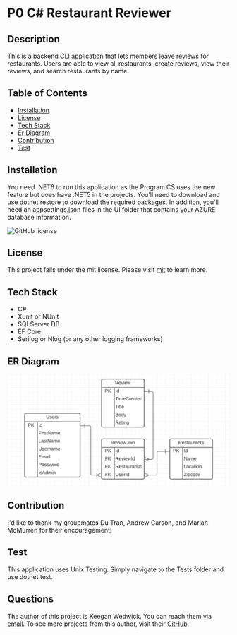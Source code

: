 # P0 C# Restaurant Reviewer
## Description
This is a backend CLI application that lets members leave reviews for restaurants. Users are able to view all restaurants, create reviews, view their reviews, and search restaurants by name. 
    
## Table of Contents 
* [Installation](#Installation) 
* [License](#License)
* [Tech Stack](#Tech-Stack)
* [Er Diagram](#Er-Diagram)
* [Contribution](#Contribution) 
* [Test](#Test) 
    
## Installation
You need .NET6 to run this application as the Program.CS uses the new feature but does have .NET5 in the projects. You'll need to download and use dotnet restore to download the required packages. In addition, you'll need an appsettings.json files in the UI folder that contains your AZURE database information.
    
![GitHub license](https://img.shields.io/badge/license-mit-blue.svg)
## License
    
This project falls under the mit license. Please visit [mit](https://choosealicense.com/licenses/mit) to learn more.

## Tech Stack

- C# 
- Xunit or NUnit
- SQLServer DB 
- EF Core 
- Serilog or Nlog (or any other logging frameworks) 

## ER Diagram
![P0 Tables](./assets/P0%20ER%20Diagram.png)
## Contribution
I'd like to thank my groupmates Du Tran, Andrew Carson, and Mariah McMurren for their encouragement!

## Test
This application uses Unix Testing. Simply navigate to the Tests folder and use dotnet test.
    
## Questions
The author of this project is Keegan Wedwick. You can reach them via [email](mailto:kwedwick@gmail.com).
To see more projects from this author, visit their [GitHub](https://github.com/kwedwick).